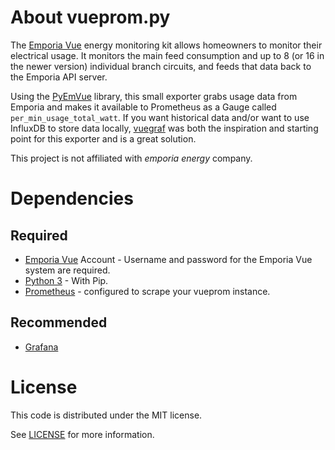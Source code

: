 # About vueprom.py

The [Emporia Vue](https://emporiaenergy.com "Emporia's Homepage") energy monitoring kit allows homeowners to monitor their electrical usage. It monitors the main feed consumption and up to 8 (or 16 in the newer version) individual branch circuits, and feeds that data back to the Emporia API server.

Using the [PyEmVue](https://github.com/magico13/PyEmVue) library, this small exporter grabs usage data from Emporia and makes it available to
Prometheus as a Gauge called `per_min_usage_total_watt`. If you want historical data and/or want to use InfluxDB to store data
locally, [vuegraf](https://github.com/magico13/vuegraf) was both the inspiration and starting point for this exporter and is a great solution.

This project is not affiliated with _emporia energy_ company.

# Dependencies

## Required
* [Emporia Vue](https://emporiaenergy.com "Emporia Energy") Account - Username and password for the Emporia Vue system are required.
* [Python 3](https://python.org "Python") - With Pip.
* [Prometheus](https://prometheus.io "Prometheus") - configured to scrape your vueprom instance.

## Recommended
* [Grafana](https://grafana.com "Grafana")

# License

This code is distributed under the MIT license.

See [LICENSE](https://github.com/thebaron/vueprom/blob/master/LICENSE) for more information.
